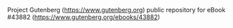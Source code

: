 Project Gutenberg (https://www.gutenberg.org) public repository for eBook #43882 (https://www.gutenberg.org/ebooks/43882)
